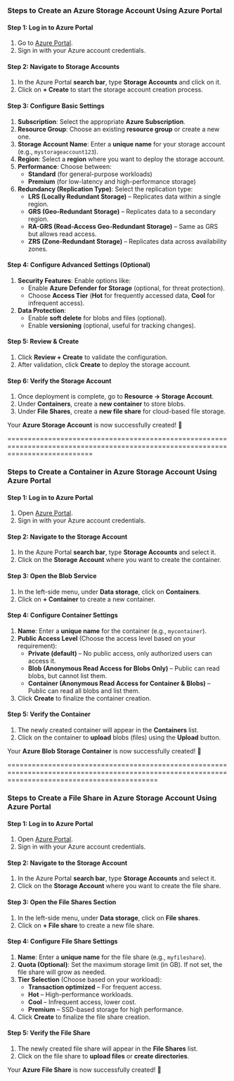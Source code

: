 ### **Steps to Create an Azure Storage Account Using Azure Portal**  

#### **Step 1: Log in to Azure Portal**  
1. Go to [Azure Portal](https://portal.azure.com).  
2. Sign in with your Azure account credentials.  

#### **Step 2: Navigate to Storage Accounts**  
1. In the Azure Portal **search bar**, type **Storage Accounts** and click on it.  
2. Click on **+ Create** to start the storage account creation process.  

#### **Step 3: Configure Basic Settings**  
1. **Subscription**: Select the appropriate **Azure Subscription**.  
2. **Resource Group**: Choose an existing **resource group** or create a new one.  
3. **Storage Account Name**: Enter a **unique name** for your storage account (e.g., `mystorageaccount123`).  
4. **Region**: Select a **region** where you want to deploy the storage account.  
5. **Performance**: Choose between:  
   - **Standard** (for general-purpose workloads)  
   - **Premium** (for low-latency and high-performance storage)  
6. **Redundancy (Replication Type)**: Select the replication type:  
   - **LRS (Locally Redundant Storage)** – Replicates data within a single region.  
   - **GRS (Geo-Redundant Storage)** – Replicates data to a secondary region.  
   - **RA-GRS (Read-Access Geo-Redundant Storage)** – Same as GRS but allows read access.  
   - **ZRS (Zone-Redundant Storage)** – Replicates data across availability zones.  

#### **Step 4: Configure Advanced Settings (Optional)**  
1. **Security Features**: Enable options like:  
   - Enable **Azure Defender for Storage** (optional, for threat protection).  
   - Choose **Access Tier** (**Hot** for frequently accessed data, **Cool** for infrequent access).  
2. **Data Protection**:  
   - Enable **soft delete** for blobs and files (optional).  
   - Enable **versioning** (optional, useful for tracking changes).  

#### **Step 5: Review & Create**  
1. Click **Review + Create** to validate the configuration.  
2. After validation, click **Create** to deploy the storage account.  

#### **Step 6: Verify the Storage Account**  
1. Once deployment is complete, go to **Resource → Storage Account**.  
2. Under **Containers**, create a **new container** to store blobs.  
3. Under **File Shares**, create a **new file share** for cloud-based file storage.  

Your **Azure Storage Account** is now successfully created! 🚀


=================================================================================================================================
### **Steps to Create a Container in Azure Storage Account Using Azure Portal**  

#### **Step 1: Log in to Azure Portal**  
1. Open [Azure Portal](https://portal.azure.com).  
2. Sign in with your Azure account credentials.  

#### **Step 2: Navigate to the Storage Account**  
1. In the Azure Portal **search bar**, type **Storage Accounts** and select it.  
2. Click on the **Storage Account** where you want to create the container.  

#### **Step 3: Open the Blob Service**  
1. In the left-side menu, under **Data storage**, click on **Containers**.  
2. Click on **+ Container** to create a new container.  

#### **Step 4: Configure Container Settings**  
1. **Name**: Enter a **unique name** for the container (e.g., `mycontainer`).  
2. **Public Access Level** (Choose the access level based on your requirement):  
   - **Private (default)** – No public access, only authorized users can access it.  
   - **Blob (Anonymous Read Access for Blobs Only)** – Public can read blobs, but cannot list them.  
   - **Container (Anonymous Read Access for Container & Blobs)** – Public can read all blobs and list them.  
3. Click **Create** to finalize the container creation.  

#### **Step 5: Verify the Container**  
1. The newly created container will appear in the **Containers** list.  
2. Click on the container to **upload** blobs (files) using the **Upload** button.  

Your **Azure Blob Storage Container** is now successfully created! 🚀

=================================================================================================================================================
### **Steps to Create a File Share in Azure Storage Account Using Azure Portal**  

#### **Step 1: Log in to Azure Portal**  
1. Open [Azure Portal](https://portal.azure.com).  
2. Sign in with your Azure account credentials.  

#### **Step 2: Navigate to the Storage Account**  
1. In the Azure Portal **search bar**, type **Storage Accounts** and select it.  
2. Click on the **Storage Account** where you want to create the file share.  

#### **Step 3: Open the File Shares Section**  
1. In the left-side menu, under **Data storage**, click on **File shares**.  
2. Click on **+ File share** to create a new file share.  

#### **Step 4: Configure File Share Settings**  
1. **Name**: Enter a **unique name** for the file share (e.g., `myfileshare`).  
2. **Quota (Optional)**: Set the maximum storage limit (in GB). If not set, the file share will grow as needed.  
3. **Tier Selection** (Choose based on your workload):  
   - **Transaction optimized** – For frequent access.  
   - **Hot** – High-performance workloads.  
   - **Cool** – Infrequent access, lower cost.  
   - **Premium** – SSD-based storage for high performance.  
4. Click **Create** to finalize the file share creation.  

#### **Step 5: Verify the File Share**  
1. The newly created file share will appear in the **File Shares** list.  
2. Click on the file share to **upload files** or **create directories**.  

Your **Azure File Share** is now successfully created! 🚀